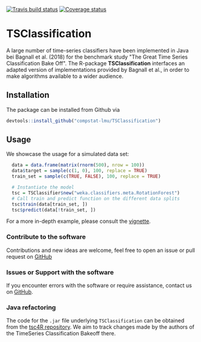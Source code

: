 [![Travis build status](https://travis-ci.org/compstat-lmu/TSClassification.svg?branch=master)](https://travis-ci.org/compstat-lmu/TSClassification)
[![Coverage status](https://codecov.io/gh/compstat-lmu/TSClassification/branch/master/graph/badge.svg)](https://codecov.io/github/compstat-lmu/TSClassification?branch=master)

# TSClassification

A large number of time-series classifiers have been implemented in
Java bei Bagnall et al. (2018) for the benchmark study "The Great Time Series Classification Bake Off".
The R-package **TSClassification** interfaces an adapted version of implementations provided by Bagnall et al., 
in order to make algorithms available to a wider audience.


## Installation

The package can be installed from Github via

```r
devtools::install_github("compstat-lmu/TSClassification")
```

## Usage

We showcase the usage for a simulated data set:
```r
  data = data.frame(matrix(rnorm(500), nrow = 100))
  data$target = sample(c(1, 0), 100, replace = TRUE)
  train_set = sample(c(TRUE, FALSE), 100, replace = TRUE)
```

```r
  # Instantiate the model
  tsc = TSClassifier$new("weka.classifiers.meta.RotationForest")
  # Call train and predict function on the different data splits
  tsc$train(data[train_set, ])
  tsc$predict(data[!train_set, ])
```
For a more in-depth example, please consult the 
[vignette](https://github.com/compstat-lmu/TSClassification/blob/master/vignettes/tsc_vignette.Rmd).

### Contribute to the software

Contributions and new ideas are welcome, feel free to open an issue or pull request on [GitHub](https://github.com/compstat-lmu/TSClassification)

### Issues or Support with the software

If you encounter errors with the software or require assistance, contact us on [GitHub](https://github.com/compstat-lmu/TSClassification).

### Java refactoring

The code for the `.jar` file underlying `TSClassification` can be obtained from the [tsc4R repository](https://github.com/smilesun/tsc4R). We aim to track changes made by the authors of the TimeSeries Classification Bakeoff there.
